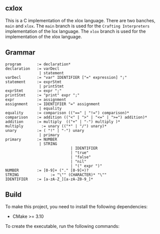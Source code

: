 ## cxlox

This is a C implementation of the xlox language. There are two banches, `main` and `xlox`. The `main` branch is used for the `Crafting Interpreters` implementation of the lox language. The `xlox` branch is used for the implementation of the xlox language.

## Grammar

```
program       := declaration*
declaration   := varDecl
               | statement
varDecl       := "var" IDENTIFIER ["=" expression] ";"
statement     := exprStmt
               | printStmt
exprStmt      := expr ";"
printStmt     := "print" expr ";"
expr          := assignment
assignment    := IDENTIFIER "=" assignment
               | equality
equality      := comparison (("==" | "!=") comparison)*
comparison    := addition (("<" | ">" | "<=" | ">=") addition)*
addition      := multiply  (("+" | "-") multiply )*
multiply 	    := unary (("*" | "/") unary)*
unary         := ( "!" | "-") unary
               | primary
primary       := NUMBER
               | STRING
							 | IDENTIFIER
							 | "true"
							 | "false"
							 | "nil"
							 | "(" expr ")"
NUMBER        := [0-9]+ ("." [0-9]+)?
STRING				:= "\"" (CHARACTER)* "\""
IDENTIFIER    := [a-zA-Z_][a-zA-Z0-9_]*
```


## Build

To make this project, you need to install the following dependencies:

- CMake >= 3.10

To create the executable, run the following commands:

```bash

```
